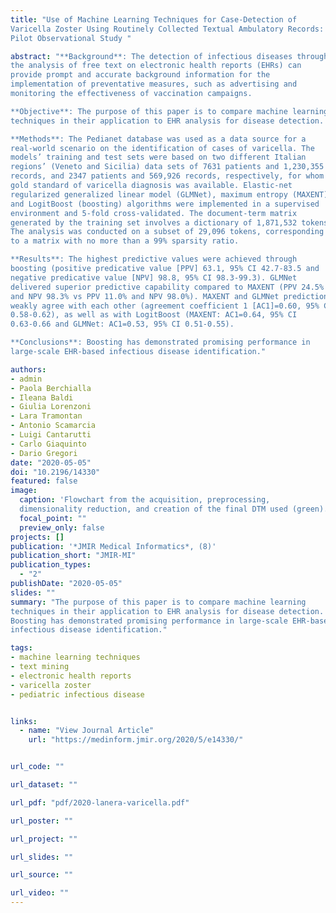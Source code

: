 ```yaml
---
title: "Use of Machine Learning Techniques for Case-Detection of
Varicella Zoster Using Routinely Collected Textual Ambulatory Records:
Pilot Observational Study "

abstract: "**Background**: The detection of infectious diseases through
the analysis of free text on electronic health reports (EHRs) can
provide prompt and accurate background information for the
implementation of preventative measures, such as advertising and
monitoring the effectiveness of vaccination campaigns.

**Objective**: The purpose of this paper is to compare machine learning
techniques in their application to EHR analysis for disease detection.

**Methods**: The Pedianet database was used as a data source for a
real-world scenario on the identification of cases of varicella. The
models’ training and test sets were based on two different Italian
regions’ (Veneto and Sicilia) data sets of 7631 patients and 1,230,355
records, and 2347 patients and 569,926 records, respectively, for whom a
gold standard of varicella diagnosis was available. Elastic-net
regularized generalized linear model (GLMNet), maximum entropy (MAXENT),
and LogitBoost (boosting) algorithms were implemented in a supervised
environment and 5-fold cross-validated. The document-term matrix
generated by the training set involves a dictionary of 1,871,532 tokens.
The analysis was conducted on a subset of 29,096 tokens, corresponding
to a matrix with no more than a 99% sparsity ratio.

**Results**: The highest predictive values were achieved through
boosting (positive predicative value [PPV] 63.1, 95% CI 42.7-83.5 and
negative predicative value [NPV] 98.8, 95% CI 98.3-99.3). GLMNet
delivered superior predictive capability compared to MAXENT (PPV 24.5%
and NPV 98.3% vs PPV 11.0% and NPV 98.0%). MAXENT and GLMNet predictions
weakly agree with each other (agreement coefficient 1 [AC1]=0.60, 95% CI
0.58-0.62), as well as with LogitBoost (MAXENT: AC1=0.64, 95% CI
0.63-0.66 and GLMNet: AC1=0.53, 95% CI 0.51-0.55).

**Conclusions**: Boosting has demonstrated promising performance in
large-scale EHR-based infectious disease identification."

authors:
- admin
- Paola Berchialla
- Ileana Baldi
- Giulia Lorenzoni
- Lara Tramontan
- Antonio Scamarcia
- Luigi Cantarutti
- Carlo Giaquinto
- Dario Gregori
date: "2020-05-05"
doi: "10.2196/14330"
featured: false
image:
  caption: 'Flowchart from the acquisition, preprocessing,
  dimensionality reduction, and creation of the final DTM used (green).'
  focal_point: ""
  preview_only: false
projects: []
publication: '*JMIR Medical Informatics*, (8)'
publication_short: "JMIR-MI"
publication_types:
  - "2"
publishDate: "2020-05-05"
slides: ""
summary: "The purpose of this paper is to compare machine learning
techniques in their application to EHR analysis for disease detection.
Boosting has demonstrated promising performance in large-scale EHR-based
infectious disease identification."

tags:
- machine learning techniques
- text mining
- electronic health reports
- varicella zoster
- pediatric infectious disease


links:
  - name: "View Journal Article"
    url: "https://medinform.jmir.org/2020/5/e14330/"


url_code: ""

url_dataset: ""

url_pdf: "pdf/2020-lanera-varicella.pdf"

url_poster: ""

url_project: ""

url_slides: ""

url_source: ""

url_video: ""
---
```


